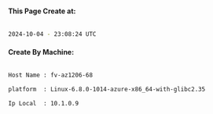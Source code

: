 
   
#### This Page Create at:

```bash

2024-10-04 - 23:08:24 UTC

```

#### Create By Machine:

```bash

Host Name : fv-az1206-68

platform  : Linux-6.8.0-1014-azure-x86_64-with-glibc2.35

Ip Local  : 10.1.0.9

```

